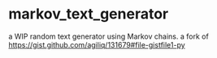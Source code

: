 # markov_text_generator

a WIP random text generator using Markov chains. a fork of https://gist.github.com/agiliq/131679#file-gistfile1-py
